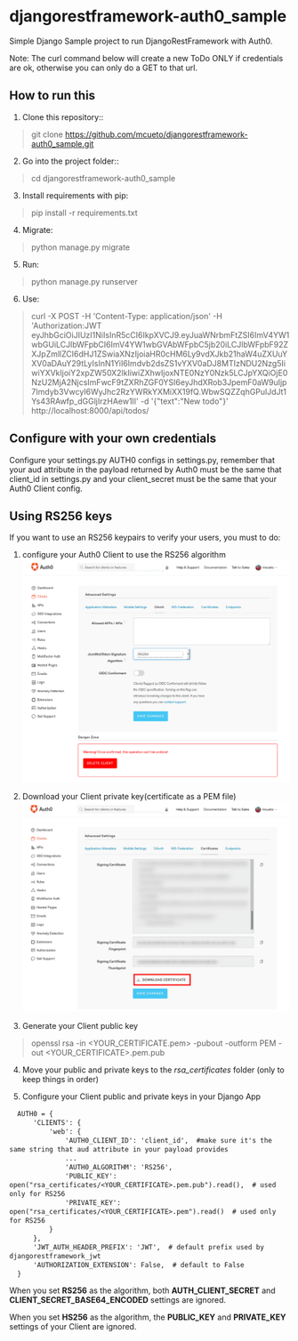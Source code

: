 # djangorestframework-auth0_sample

Simple Django Sample project to run DjangoRestFramework with Auth0.

Note: The curl command below will create a new ToDo ONLY if credentials are ok, otherwise you can only do a GET to that url.

How to run this
-----------
1. Clone this repository::
  >git clone https://github.com/mcueto/djangorestframework-auth0_sample.git

2. Go into the project folder::
  >cd djangorestframework-auth0_sample

3. Install requirements with pip:
  >pip install -r requirements.txt

4. Migrate:
  >python manage.py migrate

5. Run:
  >python manage.py runserver

6. Use:
  >curl -X POST -H 'Content-Type: application/json' -H 'Authorization:JWT  eyJhbGciOiJIUzI1NiIsInR5cCI6IkpXVCJ9.eyJuaWNrbmFtZSI6ImV4YW1wbGUiLCJlbWFpbCI6ImV4YW1wbGVAbWFpbC5jb20iLCJlbWFpbF92ZXJpZmllZCI6dHJ1ZSwiaXNzIjoiaHR0cHM6Ly9vdXJkb21haW4uZXUuYXV0aDAuY29tLyIsInN1YiI6Imdvb2dsZS1vYXV0aDJ8MTIzNDU2Nzg5IiwiYXVkIjoiY2xpZW50X2lkIiwiZXhwIjoxNTE0NzY0Nzk5LCJpYXQiOjE0NzU2MjA2NjcsImFwcF9tZXRhZGF0YSI6eyJhdXRob3JpemF0aW9uIjp7Imdyb3VwcyI6WyJhc2RzYWRkYXMiXX19fQ.WbwSQZZqhGPulJdJt1Ys43RAwfp_dGGljIrzHAew1lI' -d '{"text":"New todo"}' http://localhost:8000/api/todos/

Configure with your own credentials
-----------
Configure your settings.py AUTH0 configs in settings.py, remember that your aud attribute in the payload returned by Auth0 must be the same that client_id in settings.py and your client_secret must be the same that your Auth0 Client config.

Using RS256 keys
-----------
If you want to use an RS256 keypairs to verify your users, you must to do:
1. configure your Auth0 Client to use the RS256 algorithm
  ![alt text][img1]

2. Download your Client private key(certificate as a PEM file)
  ![alt text][img2]

3. Generate your Client public key
  >openssl rsa -in <YOUR_CERTIFICATE.pem> -pubout -outform PEM -out <YOUR_CERTIFICATE>.pem.pub

4. Move your public and private keys to the *rsa_certificates* folder (only to keep things in order)

5. Configure your Client public and private keys in your Django App
```
  AUTH0 = {
      'CLIENTS': {
          'web': {
              'AUTH0_CLIENT_ID': 'client_id',  #make sure it's the same string that aud attribute in your payload provides
              ...
              'AUTH0_ALGORITHM': 'RS256',
              'PUBLIC_KEY': open("rsa_certificates/<YOUR_CERTIFICATE>.pem.pub").read(),  # used only for RS256
              'PRIVATE_KEY': open("rsa_certificates/<YOUR_CERTIFICATE>.pem").read()  # used only for RS256
          }
      },
      'JWT_AUTH_HEADER_PREFIX': 'JWT',  # default prefix used by djangorestframework_jwt
      'AUTHORIZATION_EXTENSION': False,  # default to False
  }
```

  When you set **RS256** as the algorithm, both **AUTH_CLIENT_SECRET** and **CLIENT_SECRET_BASE64_ENCODED** settings are ignored.

  When you set **HS256** as the algorithm, the **PUBLIC_KEY** and **PRIVATE_KEY** settings of your Client are ignored.

[img1]: docs/images/rsa256-1.png "RS256 Selection"
[img2]: docs/images/rsa256-2.png "Certificate download"
